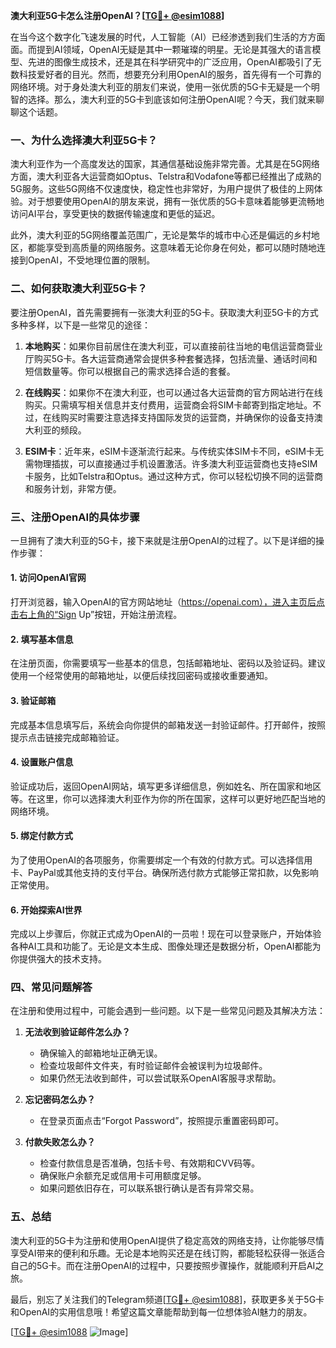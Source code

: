 **澳大利亚5G卡怎么注册OpenAI？[[TG💪+ @esim1088](https://t.me/s/esim1088)]**

在当今这个数字化飞速发展的时代，人工智能（AI）已经渗透到我们生活的方方面面。而提到AI领域，OpenAI无疑是其中一颗璀璨的明星。无论是其强大的语言模型、先进的图像生成技术，还是其在科学研究中的广泛应用，OpenAI都吸引了无数科技爱好者的目光。然而，想要充分利用OpenAI的服务，首先得有一个可靠的网络环境。对于身处澳大利亚的朋友们来说，使用一张优质的5G卡无疑是一个明智的选择。那么，澳大利亚的5G卡到底该如何注册OpenAI呢？今天，我们就来聊聊这个话题。

### 一、为什么选择澳大利亚5G卡？

澳大利亚作为一个高度发达的国家，其通信基础设施非常完善。尤其是在5G网络方面，澳大利亚各大运营商如Optus、Telstra和Vodafone等都已经推出了成熟的5G服务。这些5G网络不仅速度快，稳定性也非常好，为用户提供了极佳的上网体验。对于想要使用OpenAI的朋友来说，拥有一张优质的5G卡意味着能够更流畅地访问AI平台，享受更快的数据传输速度和更低的延迟。

此外，澳大利亚的5G网络覆盖范围广，无论是繁华的城市中心还是偏远的乡村地区，都能享受到高质量的网络服务。这意味着无论你身在何处，都可以随时随地连接到OpenAI，不受地理位置的限制。

### 二、如何获取澳大利亚5G卡？

要注册OpenAI，首先需要拥有一张澳大利亚的5G卡。获取澳大利亚5G卡的方式多种多样，以下是一些常见的途径：

1. **本地购买**：如果你目前居住在澳大利亚，可以直接前往当地的电信运营商营业厅购买5G卡。各大运营商通常会提供多种套餐选择，包括流量、通话时间和短信数量等。你可以根据自己的需求选择合适的套餐。

2. **在线购买**：如果你不在澳大利亚，也可以通过各大运营商的官方网站进行在线购买。只需填写相关信息并支付费用，运营商会将SIM卡邮寄到指定地址。不过，在线购买时需要注意选择支持国际发货的运营商，并确保你的设备支持澳大利亚的频段。

3. **ESIM卡**：近年来，eSIM卡逐渐流行起来。与传统实体SIM卡不同，eSIM卡无需物理插拔，可以直接通过手机设置激活。许多澳大利亚运营商也支持eSIM卡服务，比如Telstra和Optus。通过这种方式，你可以轻松切换不同的运营商和服务计划，非常方便。

### 三、注册OpenAI的具体步骤

一旦拥有了澳大利亚的5G卡，接下来就是注册OpenAI的过程了。以下是详细的操作步骤：

#### 1. 访问OpenAI官网

打开浏览器，输入OpenAI的官方网站地址（https://openai.com），进入主页后点击右上角的“Sign Up”按钮，开始注册流程。

#### 2. 填写基本信息

在注册页面，你需要填写一些基本的信息，包括邮箱地址、密码以及验证码。建议使用一个经常使用的邮箱地址，以便后续找回密码或接收重要通知。

#### 3. 验证邮箱

完成基本信息填写后，系统会向你提供的邮箱发送一封验证邮件。打开邮件，按照提示点击链接完成邮箱验证。

#### 4. 设置账户信息

验证成功后，返回OpenAI网站，填写更多详细信息，例如姓名、所在国家和地区等。在这里，你可以选择澳大利亚作为你的所在国家，这样可以更好地匹配当地的网络环境。

#### 5. 绑定付款方式

为了使用OpenAI的各项服务，你需要绑定一个有效的付款方式。可以选择信用卡、PayPal或其他支持的支付平台。确保所选付款方式能够正常扣款，以免影响正常使用。

#### 6. 开始探索AI世界

完成以上步骤后，你就正式成为OpenAI的一员啦！现在可以登录账户，开始体验各种AI工具和功能了。无论是文本生成、图像处理还是数据分析，OpenAI都能为你提供强大的技术支持。

### 四、常见问题解答

在注册和使用过程中，可能会遇到一些问题。以下是一些常见问题及其解决方法：

1. **无法收到验证邮件怎么办？**
   - 确保输入的邮箱地址正确无误。
   - 检查垃圾邮件文件夹，有时验证邮件会被误判为垃圾邮件。
   - 如果仍然无法收到邮件，可以尝试联系OpenAI客服寻求帮助。

2. **忘记密码怎么办？**
   - 在登录页面点击“Forgot Password”，按照提示重置密码即可。

3. **付款失败怎么办？**
   - 检查付款信息是否准确，包括卡号、有效期和CVV码等。
   - 确保账户余额充足或信用卡可用额度足够。
   - 如果问题依旧存在，可以联系银行确认是否有异常交易。

### 五、总结

澳大利亚的5G卡为注册和使用OpenAI提供了稳定高效的网络支持，让你能够尽情享受AI带来的便利和乐趣。无论是本地购买还是在线订购，都能轻松获得一张适合自己的5G卡。而在注册OpenAI的过程中，只要按照步骤操作，就能顺利开启AI之旅。

最后，别忘了关注我们的Telegram频道[[TG💪+ @esim1088](https://t.me/s/esim1088)]，获取更多关于5G卡和OpenAI的实用信息哦！希望这篇文章能帮助到每一位想体验AI魅力的朋友。

[[TG💪+ @esim1088](https://t.me/s/esim1088) ![Image](https://i.postimg.cc/4NQfJmqS/Snipaste-2025-05-13-00-14-12.png)]